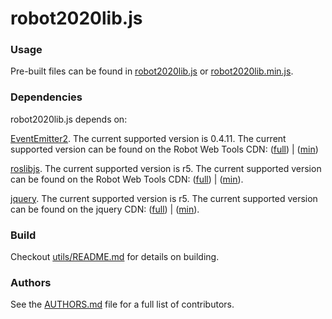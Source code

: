 robot2020lib.js 
================

### Usage
Pre-built files can be found in [robot2020lib.js](build/robot2020lib.js) or [robot2020lib.min.js](build/robot2020lib.min.js).

### Dependencies
robot2020lib.js depends on:

[EventEmitter2](https://github.com/hij1nx/EventEmitter2). The current supported version is 0.4.11. The current supported version can be found on the Robot Web Tools CDN: ([full](http://cdn.robotwebtools.org/EventEmitter2/0.4.11/eventemitter2.js)) | ([min](http://cdn.robotwebtools.org/EventEmitter2/0.4.11/eventemitter2.min.js))

[roslibjs](https://github.com/RobotWebTools/roslibjs). The current supported version is r5. The current supported version can be found on the Robot Web Tools CDN: ([full](http://cdn.robotwebtools.org/roslibjs/r5/roslib.js)) | ([min](http://cdn.robotwebtools.org/roslibjs/r5/roslib.min.js)).

[jquery](http://code.jquery.com). The current supported version is r5. The current supported version can be found on the jquery CDN: ([full](http://code.jquery.com/jquery-1.10.2.js)) | ([min](http://code.jquery.com/jquery-migrate-1.2.1.min.js)).

### Build
Checkout [utils/README.md](utils/README.md) for details on building.

### Authors
See the [AUTHORS.md](AUTHORS) file for a full list of contributors.

